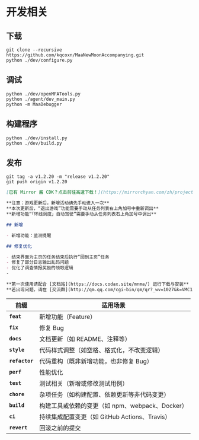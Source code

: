 # 开发相关

## 下载

```shell
git clone --recursive https://github.com/kqcoxn/MaaNewMoonAccompanying.git
python ./dev/configure.py
```

## 调试

```shell
python ./dev/openMFATools.py
python ./agent/dev_main.py
python -m MaaDebugger
```

## 构建程序

```shell
python ./dev/install.py
python ./dev/build.py
```

## 发布

```shell
git tag -a v1.2.20 -m "release v1.2.20"
git push origin v1.2.20
```

```markdown
[已有 Mirror 酱 CDK？点击前往高速下载！](https://mirrorchyan.com/zh/projects?rid=MNMA&source=mnma-github-release)

**注意：游戏更新后，新增活动请先手动进入一次**
**本次更新后，“退出游戏”功能需要手动从任务列表右上角加号中重新调出**
**新增功能“「环线调度」自动驾驶”需要手动从任务列表右上角加号中调出**

## 新增

- 新增功能：监测提醒

## 修复优化

- 结束界面为主页的任务结束后执行“回到主页”任务
- 修复了部分日志输出乱码问题
- 优化了调查情报奖励的领取逻辑
-

**第一次使用请配合 [文档站](https://docs.codax.site/mnma/) 进行下载与安装**
**若出现问题，请在 [交流群](http://qm.qq.com/cgi-bin/qm/qr?_wv=1027&k=VMC132QhbMDLi5U62MlDRvtCMj9WOXRr&authKey=yJNKO4sQ%2BBFHpBCLSSEvVOAyz%2FPjknNSl70W3ugg2%2BpELnKmEiHamj1emJMWcLwQ&noverify=0&group_code=993245868) 内进行反馈，而不是 B 站等其他平台。**
```

| 前缀           | 适用场景                                        |
| -------------- | ----------------------------------------------- |
| **`feat`**     | 新增功能（Feature）                             |
| **`fix`**      | 修复 Bug                                        |
| **`docs`**     | 文档更新（如 README、注释等）                   |
| **`style`**    | 代码样式调整（如空格、格式化，不改变逻辑）      |
| **`refactor`** | 代码重构（既非新增功能，也非修复 Bug）          |
| **`perf`**     | 性能优化                                        |
| **`test`**     | 测试相关（新增或修改测试用例）                  |
| **`chore`**    | 杂项任务（如构建配置、依赖更新等非代码变更）    |
| **`build`**    | 构建工具或依赖的变更（如 npm、webpack、Docker） |
| **`ci`**       | 持续集成配置变更（如 GitHub Actions、Travis）   |
| **`revert`**   | 回滚之前的提交                                  |
